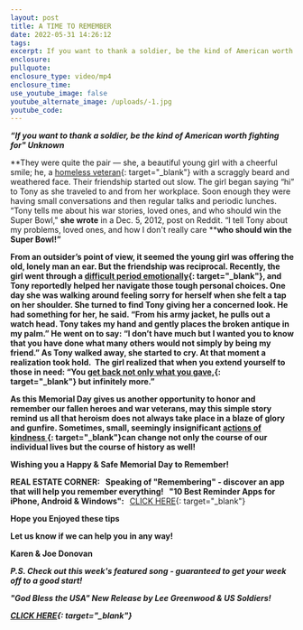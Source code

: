 ```yaml
---
layout: post
title: A TIME TO REMEMBER
date: 2022-05-31 14:26:12
tags:
excerpt: If you want to thank a soldier, be the kind of American worth fighting for
enclosure:
pullquote:
enclosure_type: video/mp4
enclosure_time:
use_youtube_image: false
youtube_alternate_image: /uploads/-1.jpg
youtube_code:
---
```

***“If you want to thank a soldier, be the kind of American worth fighting for" Unknown***

**They were quite the pair — she, a beautiful young girl with a cheerful smile; he, a&nbsp;[homeless veteran](https://t.e2ma.net/click/e15mmh/q6p3gvi/a6ilcq){: target="_blank"}&nbsp;with a scraggly beard and weathered face. Their friendship started out slow. The girl began saying “hi” to Tony as she traveled to and from her workplace. Soon enough they were having small conversations and then regular talks and periodic lunches. “Tony tells me about his war stories, loved ones, and who should win the Super Bowl,"&nbsp;****she wrote****&nbsp;in a Dec. 5, 2012, post on Reddit. “I tell Tony about my problems, loved ones, and how I don't really care&nbsp;****who should win the Super Bowl\!”**

**From an outsider’s point of view, it seemed the young girl was offering the old, lonely man an ear. But the friendship was reciprocal. Recently, the girl went through a&nbsp;[difficult period emotionally](https://t.e2ma.net/click/e15mmh/q6p3gvi/i4mlcq){: target="_blank"}, and Tony reportedly helped her navigate those tough personal choices. One day she was walking around feeling sorry for herself when she felt a tap on her shoulder. She turned to find Tony giving her a concerned look. He had something for her, he said. “From his army jacket, he pulls out a watch head. Tony takes my hand and gently places the broken antique in my palm.” He went on to say: “I don’t have much but I wanted you to know that you have done what many others would not simply by being my friend.” As Tony walked away, she started to cry. At that moment a realization took hold.&nbsp; The girl realized that when you extend yourself to those in need: “You&nbsp;[get back not only what you gave,](https://t.e2ma.net/click/e15mmh/q6p3gvi/aaqlcq){: target="_blank"}&nbsp;but infinitely more.”**

**As this Memorial Day gives us another opportunity to honor and remember our fallen heroes and war veterans, may this simple story remind us all that heroism does not always take place in a blaze of glory and gunfire. Sometimes, small, seemingly insignificant&nbsp;[actions of kindness&nbsp;](https://t.e2ma.net/click/e15mmh/q6p3gvi/mnslcq){: target="_blank"}can change not only the course of our individual lives but the course of history as well\!**

**Wishing you a Happy & Safe Memorial Day to Remember\!**

**REAL ESTATE CORNER: &nbsp; Speaking of "Remembering" - discover an app that will help you remember everything\!&nbsp; &nbsp;"10 Best Reminder Apps for iPhone, Android & Windows":&nbsp; &nbsp;**[CLICK HERE](https://t.e2ma.net/click/e15mmh/q6p3gvi/2ftlcq){: target="_blank"}**&nbsp;**

**Hope you Enjoyed these tips**

**Let us know if we can help you in any way\!&nbsp;**

**Karen & Joe Donovan&nbsp;**

***P.S. Check out this week's featured song - guaranteed to get your week off to a good start\! &nbsp;***

***"God Bless the USA" New Release by Lee Greenwood & US Soldiers\!***

***[CLICK HERE](https://t.e2ma.net/click/e15mmh/q6p3gvi/i8tlcq){: target="_blank"}***
